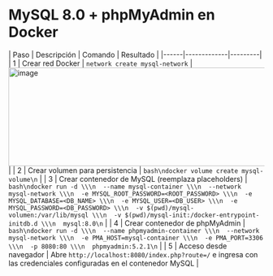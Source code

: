 # MySQL 8.0 + phpMyAdmin en Docker

| Paso | Descripción | Comando | Resultado |
|------|-------------|---------|
| 1 | Crear red Docker | ```network create mysql-network``` |<img width="886" height="194" alt="image" src="https://github.com/user-attachments/assets/ad87f830-8578-4a33-8998-7c051ba28854" />|
| 2 | Crear volumen para persistencia | ```bash\ndocker volume create mysql-volume\n``` |
| 3 | Crear contenedor de MySQL (reemplaza placeholders) | ```bash\ndocker run -d \\\n  --name mysql-container \\\n  --network mysql-network \\\n  -e MYSQL_ROOT_PASSWORD=<ROOT_PASSWORD> \\\n  -e MYSQL_DATABASE=<DB_NAME> \\\n  -e MYSQL_USER=<DB_USER> \\\n  -e MYSQL_PASSWORD=<DB_PASSWORD> \\\n  -v $(pwd)/mysql-volumen:/var/lib/mysql \\\n  -v $(pwd)/mysql-init:/docker-entrypoint-initdb.d \\\n  mysql:8.0\n``` |
| 4 | Crear contenedor de phpMyAdmin | ```bash\ndocker run -d \\\n  --name phpmyadmin-container \\\n  --network mysql-network \\\n  -e PMA_HOST=mysql-container \\\n  -e PMA_PORT=3306 \\\n  -p 8080:80 \\\n  phpmyadmin:5.2.1\n``` |
| 5 | Acceso desde navegador | Abre `http://localhost:8080/index.php?route=/` e ingresa con las credenciales configuradas en el contenedor MySQL |
